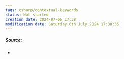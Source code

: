 ```yaml
---
tags: csharp/contextual-keywords
status: Not started
creation date: 2024-07-06 17:38
modification date: Saturday 6th July 2024 17:38:35
---
```

##### Source:
* 